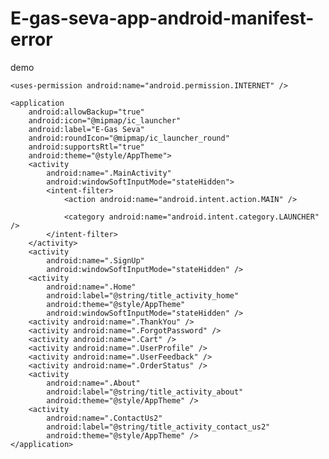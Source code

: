 # E-gas-seva-app-android-manifest-error
demo



<?xml version="1.0" encoding="utf-8"?>
<manifest xmlns:android="http://schemas.android.com/apk/res/android"
    package="com.aks.akshay.shere"
    xmlns:tools="http://schemas.android.com/tools">

    <uses-permission android:name="android.permission.INTERNET" />

    <application
        android:allowBackup="true"
        android:icon="@mipmap/ic_launcher"
        android:label="E-Gas Seva"
        android:roundIcon="@mipmap/ic_launcher_round"
        android:supportsRtl="true"
        android:theme="@style/AppTheme">
        <activity
            android:name=".MainActivity"
            android:windowSoftInputMode="stateHidden">
            <intent-filter>
                <action android:name="android.intent.action.MAIN" />

                <category android:name="android.intent.category.LAUNCHER" />
            </intent-filter>
        </activity>
        <activity
            android:name=".SignUp"
            android:windowSoftInputMode="stateHidden" />
        <activity
            android:name=".Home"
            android:label="@string/title_activity_home"
            android:theme="@style/AppTheme"
            android:windowSoftInputMode="stateHidden" />
        <activity android:name=".ThankYou" />
        <activity android:name=".ForgotPassword" />
        <activity android:name=".Cart" />
        <activity android:name=".UserProfile" />
        <activity android:name=".UserFeedback" />
        <activity android:name=".OrderStatus" />
        <activity
            android:name=".About"
            android:label="@string/title_activity_about"
            android:theme="@style/AppTheme" />
        <activity
            android:name=".ContactUs2"
            android:label="@string/title_activity_contact_us2"
            android:theme="@style/AppTheme" />
    </application>

</manifest>
